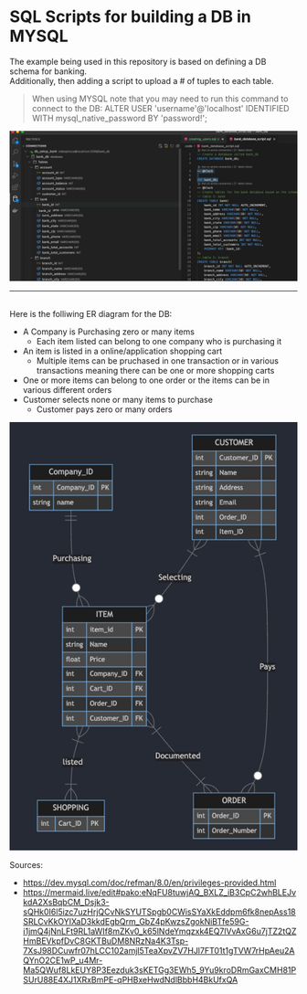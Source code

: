 # SQL Scripts for building a DB in MYSQL

The example being used in this repository is based on defining a DB schema for banking.  <br>Additionally, then adding a script to upload a # of tuples to each table. 



> When using MYSQL note that you may need to run this command to connect to the DB: ALTER USER 'username'@'localhost' IDENTIFIED WITH mysql_native_password BY 'password!';

<img src="images/vs_code_photo.png"> 

---------



<br> Here is the folliwing ER diagram for the DB:

- A Company is Purchasing zero or many items 
    - Each item listed can belong to one company who is purchasing it
- An item is listed in a online/application shopping cart
    - Multiple items can be pruchased in one transaction or in various transactions meaning there can be one or more shopping carts
- One or more items can belong to one order or the items can be in various different orders
- Customer selects none or many items to purchase
    - Customer pays zero or many orders

<img src="images/ER_diagram.png"> 

Sources: 
- https://dev.mysql.com/doc/refman/8.0/en/privileges-provided.html
- https://mermaid.live/edit#pako:eNqFU8tuwjAQ_BXLZ_iB3CpC2whBLEJvkdA2XsBqbCM_Dsjk3-sQHk0I6l5izc7uzHrjQCvNkSYUTSpgb0CWisSYaXkEddpm6fk8nepAss18SRLCvKkOYIXaD3kkdEgbQrm_GbZ4pKwzsZgokNiBTfe59G-i1jmQ4jNnLFt9RL1aWIf8mZKv0_k65lNdeYmqzxk4EQ7lVvAxG6u7jTZ2tQZHmBEVkpfDvC8GKTBuDM8NRzNa4K3Tsp-7XsJ98DCuwfr07hLCC102amjl5TeaXpvZV7HJl7FT01t1gTVW7rHpAeu2AQYnO2CE1wP_u4Mr-Ma5QWuf8LkEUY8P3Eezduk3sKETGg3EWh5_9Yu9kroDRmGaxCMH81PSUrU88E4XJ1XRxBmPE-qPHBxeHwdNdlBbbH4BkUfxQA

